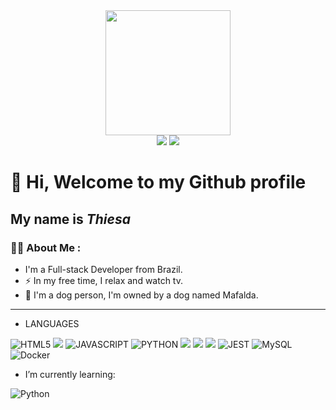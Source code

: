 <div align="center">
<img src="https://media.giphy.com/media/2aIRxJ8YitX04Am4kO/giphy.gif" width="200" height="200" />
  </div>
<div align="center">  
<a href="https://www.linkedin.com/in/thiesa-cesco" target="_blank"><img src="https://img.shields.io/badge/-LinkedIn-%230077B5?style=for-the-badge&logo=linkedin&logoColor=white" target="_blank"></a>  
<a href = "mailto:thiesa.c@gmail.com"><img src="https://img.shields.io/badge/Gmail-D14836?style=for-the-badge&logo=gmail&logoColor=white" target="_blank"></a>
</div>


# 👋 Hi, Welcome to my Github profile
## My name is *Thiesa*


### :woman_technologist: About Me :
- I'm a Full-stack Developer from Brazil.
- :zap: In my free time, I relax and watch tv.
- :dog: I'm a dog person, I'm owned by a dog named Mafalda.
---

- LANGUAGES
<div>
  <img src="https://img.shields.io/badge/HTML5-E34F26?style=for-the-badge&logo=html5&logoColor=white" alt="HTML5">
  <img src="https://img.shields.io/badge/CSS3-1572B6?style=for-the-badge&logo=css3&logoColor=white alt=CSS">
  <img src="https://img.shields.io/badge/JavaScript-F7DF1E?style=for-the-badge&logo=javascript&logoColor=black" alt="JAVASCRIPT">
  <img src="img.shields.io/badge/Python-3776AB?style=for-the-badge&logo=python&logoColor=white" alt="PYTHON">
  
  <img src="https://img.shields.io/badge/React-61DAFB?style=for-the-badge&logo=react&logoColor=black">
  <img src="https://img.shields.io/badge/Node.js-339933?style=for-the-badge&logo=node.js&logoColor=black" alt"NODE.JS">
  <img src="https://img.shields.io/badge/MongoDB-47A248?style=for-the-badge&logo=mongodb&logoColor=black" alt"MONGODB">
  <img src="https://img.shields.io/badge/Jest-C21325?style=for-the-badge&logo=jest&logoColor=white" alt="JEST">
  <img src="https://img.shields.io/badge/MySQL-4479A1?style=for-the-badge&logo=mysql&logoColor=white" alt="MySQL">
 <img src="https://img.shields.io/badge/Docker-2496ED?style=for-the-badge&logo=docker&logoColor=white" alt="Docker">
</div>

- I’m currently learning:
<div>
 <img src="https://img.shields.io/badge/Python-3776AB?style=for-the-badge&logo=python&logoColor=white" alt="Python">
  </div>



